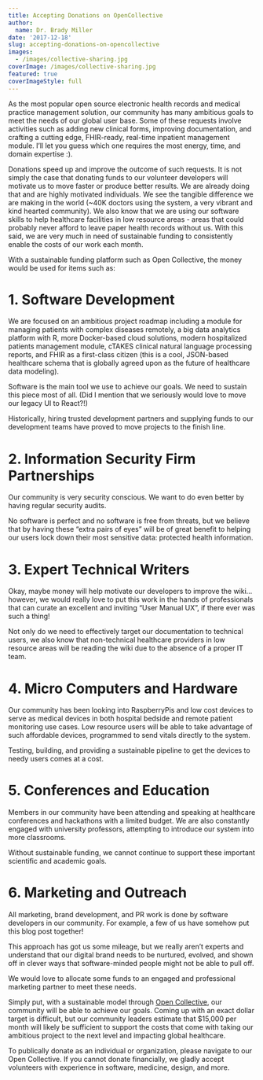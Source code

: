```yaml
---
title: Accepting Donations on OpenCollective
author:
  name: Dr. Brady Miller
date: '2017-12-18'
slug: accepting-donations-on-opencollective
images:
  - /images/collective-sharing.jpg
coverImage: /images/collective-sharing.jpg
featured: true
coverImageStyle: full
---
```


As the most popular open source electronic health records and medical practice management solution, our community has many ambitious goals to meet the needs of our global user base. Some of these requests involve activities such as adding new clinical forms, improving documentation, and crafting a cutting edge, FHIR-ready, real-time inpatient management module. I’ll let you guess which one requires the most energy, time, and domain expertise :).

Donations speed up and improve the outcome of such requests. It is not simply the case that donating funds to our volunteer developers will motivate us to move faster or produce better results. We are already doing that and are highly motivated individuals. We see the tangible difference we are making in the world (~40K doctors using the system, a very vibrant and kind hearted community). We also know that we are using our software skills to help healthcare facilities in low resource areas - areas that could probably never afford to leave paper health records without us. With this said, we are very much in need of sustainable funding to consistently enable the costs of our work each month.

With a sustainable funding platform such as Open Collective, the money would be used for items such as:

# 1. Software Development
We are focused on an ambitious project roadmap including a module for managing patients with complex diseases remotely, a big data analytics platform with R, more Docker-based cloud solutions, modern hospitalized patients management module, cTAKES clinical natural language processing reports, and FHIR as a first-class citizen (this is a cool, JSON-based healthcare schema that is globally agreed upon as the future of healthcare data modeling).

Software is the main tool we use to achieve our goals. We need to sustain this piece most of all. (Did I mention that we seriously would love to move our legacy UI to React?!)

Historically, hiring trusted development partners and supplying funds to our development teams have proved to move projects to the finish line.

# 2. Information Security Firm Partnerships
Our community is very security conscious. We want to do even better by having regular security audits.

No software is perfect and no software is free from threats, but we believe that by having these “extra pairs of eyes” will be of great benefit to helping our users lock down their most sensitive data: protected health information.

# 3. Expert Technical Writers
Okay, maybe money will help motivate our developers to improve the wiki… however, we would really love to put this work in the hands of professionals that can curate an excellent and inviting “User Manual UX”, if there ever was such a thing!

Not only do we need to effectively target our documentation to technical users, we also know that non-technical healthcare providers in low resource areas will be reading the wiki due to the absence of a proper IT team.

# 4. Micro Computers and Hardware
Our community has been looking into RaspberryPis and low cost devices to serve as medical devices in both hospital bedside and remote patient monitoring use cases. Low resource users will be able to take advantage of such affordable devices, programmed to send vitals directly to the system.

Testing, building, and providing a sustainable pipeline to get the devices to needy users comes at a cost.

# 5. Conferences and Education
Members in our community have been attending and speaking at healthcare conferences and hackathons with a limited budget. We are also constantly engaged with university professors, attempting to introduce our system into more classrooms.

Without sustainable funding, we cannot continue to support these important scientific and academic goals.

# 6. Marketing and Outreach
All marketing, brand development, and PR work is done by software developers in our community. For example, a few of us have somehow put this blog post together!

This approach has got us some mileage, but we really aren’t experts and understand that our digital brand needs to be nurtured, evolved, and shown off in clever ways that software-minded people might not be able to pull off.

We would love to allocate some funds to an engaged and professional marketing partner to meet these needs.

Simply put, with a sustainable model through [Open Collective](https://opencollective.com/openemr), our community will be able to achieve our goals. Coming up with an exact dollar target is difficult, but our community leaders estimate that $15,000 per month will likely be sufficient to support the costs that come with taking our ambitious project to the next level and impacting global healthcare.

To publically donate as an individual or organization, please navigate to our Open Collective. If you cannot donate financially, we gladly accept volunteers with experience in software, medicine, design, and more. 